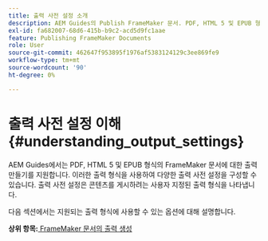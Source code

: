 ```yaml
---
title: 출력 사전 설정 소개
description: AEM Guides의 Publish FrameMaker 문서. PDF, HTML 5 및 EPUB 형식으로 FrameMaker 문서에 대한 출력을 생성하는 방법에 대해 알아봅니다.
exl-id: fa682007-68d6-415b-b9c2-acd5d9fc1aae
feature: Publishing FrameMaker Documents
role: User
source-git-commit: 462647f953895f1976af5383124129c3ee869fe9
workflow-type: tm+mt
source-wordcount: '90'
ht-degree: 0%

---
```


# 출력 사전 설정 이해 {#understanding_output_settings}

AEM Guides에서는 PDF, HTML 5 및 EPUB 형식의 FrameMaker 문서에 대한 출력 만들기를 지원합니다. 이러한 출력 형식을 사용하여 다양한 출력 사전 설정을 구성할 수 있습니다. 출력 사전 설정은 콘텐츠를 게시하려는 사용자 지정된 출력 형식을 나타냅니다.

다음 섹션에서는 지원되는 출력 형식에 사용할 수 있는 옵션에 대해 설명합니다.

**상위 항목:**[ FrameMaker 문서의 출력 생성](fm-output-generatation.md)
